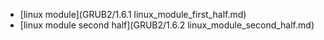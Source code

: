 
* [linux module](GRUB2/1.6.1 linux_module_first_half.md)
* [linux module second half](GRUB2/1.6.2 linux_module_second_half.md)
